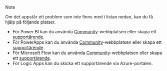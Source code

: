 > [!NOTE]
> Om det uppstår ett problem som inte finns med i listan nedan, kan du få hjälp på följande platser.
> 
> * För Power BI kan du använda [Community](http://community.powerbi.com/)-webbplatsen eller skapa ett [supportärende](https://powerbi.microsoft.com/support/).
> * För PowerApps kan du använda [Community](https://aka.ms/powerapps-community)-webbplatsen eller skapa ett [supportärende](https://powerapps.microsoft.com/support/).
> * För Microsoft Flow kan du använda [Community](https://go.microsoft.com/fwlink/?LinkID=787467)-webbplatsen eller skapa ett [supportärende](https://go.microsoft.com/fwlink/?LinkID=787479).
> * För Logic Apps kan du skicka ett supportärende via Azure-portalen.
> 
> 

